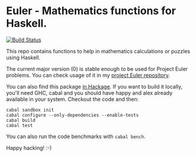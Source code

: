 # Euler - Mathematics functions for Haskell.

[![Build Status](https://travis-ci.org/decomputed/euler.svg?branch=master)](https://travis-ci.org/decomputed/euler)

This repo contains functions to help in mathematics calculations or puzzles using Haskell.

The current major version (0) is stable enough to be used for Project Euler problems. You can check usage of it in my [project Euler repository](https://github.com/decomputed/projectEuler).

You can also find this package [in Hackage](http://hackage.haskell.org/package/euler). If you want to build it locally, you'll need GHC, cabal and you should have happy and alex already available in your system. Checkout the code and then:

    cabal sandbox init
    cabal configure --only-dependencies --enable-tests
    cabal build
    cabal test

You can also run the code benchmarks with `cabal bench`.

Happy hacking!
:-)
